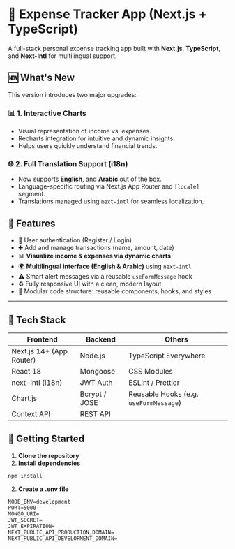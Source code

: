 # 💸 Expense Tracker App (Next.js + TypeScript)

A full-stack personal expense tracking app built with **Next.js**, **TypeScript**, and **Next-Intl** for multilingual support.

## 🆕 What's New

This version introduces two major upgrades:

### 📊 1. Interactive Charts
- Visual representation of income vs. expenses.
- Recharts integration for intuitive and dynamic insights.
- Helps users quickly understand financial trends.

### 🌐 2. Full Translation Support (i18n)
- Now supports **English**, and **Arabic** out of the box.
- Language-specific routing via Next.js App Router and `[locale]` segment.
- Translations managed using `next-intl` for seamless localization.

## 🚀 Features

- 🔐 User authentication (Register / Login)
- ➕ Add and manage transactions (name, amount, date)
- 📊 **Visualize income & expenses via dynamic charts**
- 🌍 **Multilingual interface (English & Arabic)** using `next-intl`
- ⚠️ Smart alert messages via a reusable `useFormMessage` hook
- ♻️ Fully responsive UI with a clean, modern layout
- 🧪 Modular code structure: reusable components, hooks, and styles

---

## 🧰 Tech Stack

| Frontend              | Backend        | Others                      |
|-----------------------|----------------|------------------------------|
| Next.js 14+ (App Router) | Node.js       | TypeScript Everywhere        |
| React 18              | Mongoose       | CSS Modules                  |
| next-intl (i18n)      | JWT Auth       | ESLint / Prettier            |
| Chart.js              | Bcrypt / JOSE  | Reusable Hooks (e.g. `useFormMessage`) |
| Context API           | REST API       |                              |
## 🔧 Getting Started
1. **Clone the repository**
2. **Install dependencies**
  ```
  npm install
  ```
2. **Create a __.env__ file**
```
NODE_ENV=development
PORT=5000
MONGO_URI=
JWT_SECRET=
JWT_EXPIRATION=
NEXT_PUBLIC_API_PRODUCTION_DOMAIN=
NEXT_PUBLIC_API_DEVELOPMENT_DOMAIN=
```